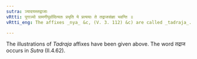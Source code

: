 ```yaml
---
sutra: ञ्यादयस्तद्राजाः
vRtti: पूगाञ्यो ग्रामणीपूर्वादित्यतः प्रभृति ये प्रत्ययाः ते तद्राजसंज्ञा भवन्ति ॥
vRtti_eng: The affixes _nya_ &c, (V. 3. 112) &c) are called _tadraja_.

---
```

The illustrations of _Tadraja_ affixes have been given above. The word तद्राज occurs in _Sutra_ (II.4.62).